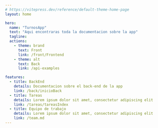 ```yaml
---
# https://vitepress.dev/reference/default-theme-home-page
layout: home

hero:
  name: "TurnosApp"
  text: "Aqui encontraras toda la documentacion sobre la app"
  tagline:
  actions:
    - theme: brand
      text: Front
      link: /front/Frontend
    - theme: alt
      text: Back
      link: /api-examples

features:
  - title: BackEnd
    details: Documentacion sobre el back-end de la app
    link: /back/inicioBack
  - title: Tareas
    details: Lorem ipsum dolor sit amet, consectetur adipiscing elit
    link: /tareas/tareasIndex
  - title: Equipo de trabajo
    details: Lorem ipsum dolor sit amet, consectetur adipiscing elit
    link: /team.md
---
```

